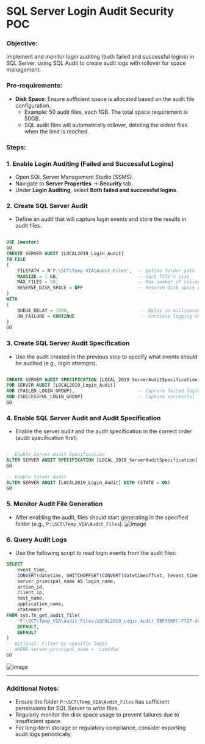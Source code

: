 # **SQL Server Login Audit Security POC**

### **Objective**:

Implement and monitor login auditing (both failed and successful logins) in SQL Server, using SQL Audit to create audit logs with rollover for space management.

### **Pre-requirements**:

- **Disk Space**: Ensure sufficient space is allocated based on the audit file configuration.
    - Example: 50 audit files, each 1GB. The total space requirement is 50GB.
    - SQL audit files will automatically rollover, deleting the oldest files when the limit is reached.

### **Steps**:

### **1. Enable Login Auditing (Failed and Successful Logins)**

- Open SQL Server Management Studio (SSMS).
- Navigate to **Server Properties** → **Security** tab.
- Under **Login Auditing**, select **Both failed and successful logins**.

### **2. Create SQL Server Audit**

- Define an audit that will capture login events and store the results in audit files.

```sql

USE [master]
GO
CREATE SERVER AUDIT [LOCAL2019_Login_Audit]
TO FILE
(
    FILEPATH = N'P:\SCT\Temp_VIA\Audit_Files',  -- Define folder path
	MAXSIZE = 1 GB,                             -- Each file's size
	MAX_FILES = 50,                             -- Max number of rollover files
	RESERVE_DISK_SPACE = OFF                    -- Reserve disk space option
)
WITH
(
    QUEUE_DELAY = 1000,                          -- Delay in milliseconds before logging
	ON_FAILURE = CONTINUE                        -- Continue logging on failure
)
GO

```

### **3. Create SQL Server Audit Specification**

- Use the audit created in the previous step to specify what events should be audited (e.g., login attempts).

```sql

CREATE SERVER AUDIT SPECIFICATION [LOCAL_2019_ServerAuditSpecification]
FOR SERVER AUDIT [LOCAL2019_Login_Audit]
ADD (FAILED_LOGIN_GROUP),                       -- Capture failed logins
ADD (SUCCESSFUL_LOGIN_GROUP)                    -- Capture successful logins
GO

```

### **4. Enable SQL Server Audit and Audit Specification**

- Enable the server audit and the audit specification in the correct order (audit specification first).

```sql

-- Enable Server Audit Specification
ALTER SERVER AUDIT SPECIFICATION [LOCAL_2019_ServerAuditSpecification] WITH (STATE = ON)
GO

-- Enable Server Audit
ALTER SERVER AUDIT [LOCAL2019_Login_Audit] WITH (STATE = ON)
GO

```

### **5. Monitor Audit File Generation**

- After enabling the audit, files should start generating in the specified folder (e.g., `P:\SCT\Temp_VIA\Audit_Files`).
![image](https://github.com/user-attachments/assets/7b3b46bc-416f-4940-ac45-78b2584d67fb)

### **6. Query Audit Logs**

- Use the following script to read login events from the audit files:

```sql
SELECT
	event_time,
    CONVERT(datetime, SWITCHOFFSET(CONVERT(datetimeoffset, [event_time]), '+05:30')) AS event_time_in_Local_Time,
    server_principal_name AS login_name,
    action_id,
    client_ip,
    host_name,
    application_name,
    statement
FROM sys.fn_get_audit_file(
	'P:\SCT\Temp_VIA\Audit_Files\LOCAL2019_Login_Audit_5BF356FC-F72F-4950-948E-93BEB07E15C0_0_133724503190460000.sqlaudit',
	DEFAULT,
	DEFAULT
)
-- Optional: Filter by specific login
-- WHERE server_principal_name = 'cimsdba'
GO

```
![image](https://github.com/user-attachments/assets/87b85779-333e-4b82-b7bf-19f7b8ebfa1a)

---

### **Additional Notes**:

- Ensure the folder `P:\SCT\Temp_VIA\Audit_Files` has sufficient permissions for SQL Server to write files.
- Regularly monitor the disk space usage to prevent failures due to insufficient space.
- For long-term storage or regulatory compliance, consider exporting audit logs periodically.
